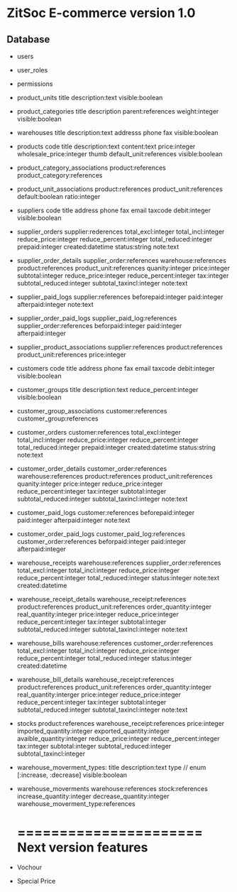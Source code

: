 # ZitSoc E-commerce version 1.0

## Database

- users
- user_roles
- permissions

- product_units
	title
	description:text
	visible:boolean

- product_categories
	title
	description
	parent:references
	weight:integer
	visible:boolean

- warehouses
	title
	description:text
	addresss
	phone
	fax
	visible:boolean

- products
	code
	title
	description:text
	content:text
	price:integer
	wholesale_price:integer
	thumb
	default_unit:references
	visible:boolean

- product_category_associations
	product:references
	product_category:references

- product_unit_associations
	product:references
	product_unit:references
	default:boolean
	ratio:integer

- suppliers
	code
	title
	address
	phone
	fax
	email
	taxcode
	debit:integer
	visible:boolean

- supplier_orders
	supplier:rederences
	total_excl:integer
	total_incl:integer
	reduce_price:integer
	reduce_percent:integer
	total_reduced:integer
	prepaid:integer
	created:datetime
	status:string
	note:text

- supplier_order_details
	supplier_order:references
	warehouse:references
	product:references
	product_unit:references
	quanity:integer
	price:integer
	subtotal:integer
	reduce_price:integer
	reduce_percent:integer
	tax:integer
	subtotal_reduced:integer
	subtotal_taxincl:integer
	note:text

- supplier_paid_logs
	supplier:references
	beforepaid:integer
	paid:integer
	afterpaid:integer
	note:text

- supplier_order_paid_logs
	supplier_paid_log:references
	supplier_order:references
	beforpaid:integer
	paid:integer
	afterpaid:integer

- supplier_product_associations
	supplier:references
	product:references
	product_unit:references
	price:integer


- customers
	code
	title
	address
	phone
	fax
	email
	taxcode
	debit:integer
	visible:boolean

- customer_groups
	title
	description:text
	reduce_percent:integer
	visible:boolean

- customer_group_associations
	customer:references
	customer_group:references

- customer_orders
	customer:references
	total_excl:integer
	total_incl:integer
	reduce_price:integer
	reduce_percent:integer
	total_reduced:integer
	prepaid:integer
	created:datetime
	status:string
	note:text

- customer_order_details
	customer_order:references
	warehouse:references
	product:references
	product_unit:references
	quanity:integer
	price:integer
	reduce_price:integer
	reduce_percent:integer
	tax:integer
	subtotal:integer
	subtotal_reduced:integer
	subtotal_taxincl:integer
	note:text

- customer_paid_logs
	customer:references
	beforepaid:integer
	paid:integer
	afterpaid:integer
	note:text

- customer_order_paid_logs
	customer_paid_log:references
	customer_order:references
	beforpaid:integer
	paid:integer
	afterpaid:integer

- warehouse_receipts
	warehouse:references
	supplier_order:references
	total_excl:integer
	total_incl:integer
	reduce_price:integer
	reduce_percent:integer
	total_reduced:integer
	status:integer
	note:text
	created:datetime

- warehouse_receipt_details
	warehouse_receipt:references
	product:references
	product_unit:references
	order_quantity:integer
	real_quantity:integer
	price:integer
	reduce_price:integer
	reduce_percent:integer
	tax:integer
	subtotal:integer
	subtotal_reduced:integer
	subtotal_taxincl:integer
	note:text
	
- warehouse_bills
	warehouse:references
	customer_order:references
	total_excl:integer
	total_incl:integer
	reduce_price:integer
	reduce_percent:integer
	total_reduced:integer
	status:integer
	created:datetime

- warehouse_bill_details
	warehouse_receipt:references
	product:references
	product_unit:references
	order_quantity:integer
	real_quantity:interger
	price:integer
	reduce_price:integer
	reduce_percent:integer
	tax:integer
	subtotal:integer
	subtotal_reduced:integer
	subtotal_taxincl:integer
	note:text

- stocks
	product:references
	warehouse_receipt:references
	price:integer
	imported_quantity:integer
	exported_quantity:integer
	avaible_quantity:integer
	reduce_price:integer
	reduce_percent:integer
	tax:integer
	subtotal:integer
	subtotal_reduced:integer
	subtotal_taxincl:integer

- warehouse_moverment_types:
	title
	description:text
	type // enum [:increase, :decrease]
	visible:boolean

- warehouse_moverments
	warehouse:references
	stock:references
	increase_quantity:integer
	decrease_quantity:integer
	warehouse_moverment_type:references



	======================
	Next version features
	======================
- 	Vochour
- 	Special Price